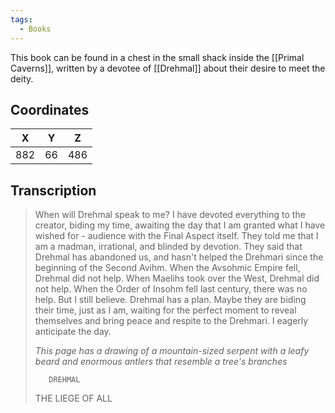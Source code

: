 ```yaml
---
tags:
  - Books
---
```


This book can be found in a chest in the small shack inside the [[Primal Caverns]], written by a devotee of [[Drehmal]] about their desire to meet the deity.

## Coordinates
| **X** | **Y** | **Z** |
| :---: | :---: | :---: |
|  882  |  66   |  486  |

## Transcription
> When will Drehmal speak to me? I have devoted everything to the creator, biding my time, awaiting the day that I am granted what I have wished for - audience with the Final Aspect itself. They told me that I am a madman, irrational, and blinded by devotion. They said that Drehmal has abandoned us, and hasn't helped the Drehmari since the beginning of the Second Avihm. When the Avsohmic Empire fell, Drehmal did not help. When Maelihs took over the West, Drehmal did not help. When the Order of Insohm fell last century, there was no help. But I still believe. Drehmal has a plan. Maybe they are biding their time, just as I am, waiting for the perfect moment to reveal themselves and bring peace and respite to the Drehmari. I eagerly anticipate the day.
>
> *This page has a drawing of a mountain-sized serpent with a leafy beard and enormous antlers that resemble a tree's branches*
>
>        DREHMAL
>    THE LIEGE OF ALL




